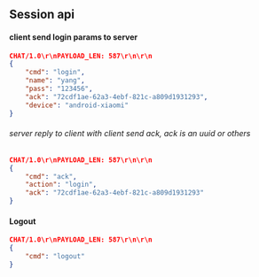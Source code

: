 ## Session api

#### client send login params to server

```json
CHAT/1.0\r\nPAYLOAD_LEN: 587\r\n\r\n
{
    "cmd": "login",
    "name": "yang",
    "pass": "123456",
    "ack": "72cdf1ae-62a3-4ebf-821c-a809d1931293",
    "device": "android-xiaomi"
}
```

###### server reply to client with client send ack, ack is an uuid or others

```json
CHAT/1.0\r\nPAYLOAD_LEN: 587\r\n\r\n
{
    "cmd": "ack",
    "action": "login",
    "ack": "72cdf1ae-62a3-4ebf-821c-a809d1931293"
}
```

#### Logout

```json
CHAT/1.0\r\nPAYLOAD_LEN: 587\r\n\r\n
{
    "cmd": "logout"
}
```
